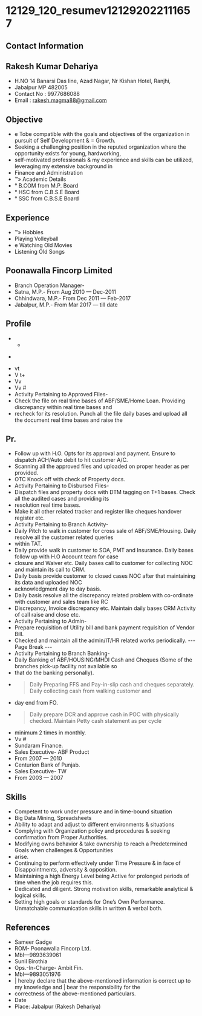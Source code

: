 # 12129_120_resumev121292022111657

## Contact Information



## Rakesh Kumar Dehariya

* H.NO 14 Banarsi Das line, Azad Nagar, Nr Kishan Hotel, Ranjhi,
* Jabalpur MP 482005
* Contact No : 9977686088
* Email : rakesh.magma88@gmail.com


## Objective

* e Tobe compatible with the goals and objectives of the organization in pursuit of Self Development & = Growth.
* Seeking a challenging position in the reputed organization where the opportunity exists for young, hardworking,
* self-motivated professionals & my experience and skills can be utilized, leveraging my extensive background in
* Finance and Administration
* ™» Academic Details
* ° B.COM from M.P. Board
* ° HSC from C.B.S.E Board
* ° SSC from C.B.S.E Board


## Experience

* ™» Hobbies
* Playing Volleyball
* e Watching Old Movies
* Listening Old Songs


## Poonawalla Fincorp Limited

* Branch Operation Manager-
* Satna, M.P.- From Aug 2010 — Dec-2011
* Chhindwara, M.P.- From Dec 2011 — Feb-2017
* Jabalpur, M.P.- From Mar 2017 — till date


## Profile

* +
* >
* vt
* V t+
* Vv
* Vv #
* Activity Pertaining to Approved Files-
* Check the file on real time bases of ABF/SME/Home Loan. Providing discrepancy within real time bases and
* recheck for its resolution. Punch all the file daily bases and upload all the document real time bases and raise the


## Pr.

* Follow up with H.O. Opts for its approval and payment. Ensure to dispatch ACH/Auto debit to hit customer A/C.
* Scanning all the approved files and uploaded on proper header as per provided.
* OTC Knock off with check of Property docs.
* Activity Pertaining to Disbursed Files-
* Dispatch files and property docs with DTM tagging on T+1 bases. Check all the audited cases and providing its
* resolution real time bases.
* Make it all other related tracker and register like cheques handover register etc.
* Activity Pertaining to Branch Activity-
* Daily Pitch to walk in customer for cross sale of ABF/SME/Housing. Daily resolve all the customer related queries
* within TAT.
* Daily provide walk in customer to SOA, PMT and Insurance. Daily bases follow up with H.O Account team for case
* closure and Waiver etc. Daily bases call to customer for collecting NOC and maintain its call to CRM.
* Daily basis provide customer to closed cases NOC after that maintaining its data and uploaded NOC
* acknowledgment day to day basis.
* Daily basis resolve all the discrepancy related problem with co-ordinate with customer and sales team like RC
* Discrepancy, Invoice discrepancy etc. Maintain daily bases CRM Activity of call raise and close etc.
* Activity Pertaining to Admin-
* Prepare requisition of Utility bill and bank payment requisition of Vendor Bill.
* Checked and maintain all the admin/IT/HR related works periodically.
--- Page Break ---
* Activity Pertaining to Branch Banking-
* Daily Banking of ABF/HOUSING/MHDI Cash and Cheques (Some of the branches pick-up facility not available so
* that do the banking personally).
* > Daily Preparing FFS and Pay-in-slip cash and cheques separately. Daily collecting cash from walking customer and
* day end from FO.
* > Daily prepare DCR and approve cash in POC with physically checked. Maintain Petty cash statement as per cycle
* minimum 2 times in monthly.
* Vv #
* Sundaram Finance.
* Sales Executive- ABF Product
* From 2007 — 2010
* Centurion Bank of Punjab.
* Sales Executive- TW
* From 2003 — 2007


## Skills

* Competent to work under pressure and in time-bound situation
* Big Data Mining, Spreadsheets
* Ability to adapt and adjust to different environments & situations
* Complying with Organization policy and procedures & seeking confirmation from Proper Authorities.
* Modifying owns behavior & take ownership to reach a Predetermined Goals when challenges & Opportunities
* arise.
* Continuing to perform effectively under Time Pressure & in face of Disappointments, adversity & opposition.
* Maintaining a high Energy Level being Active for prolonged periods of time when the job requires this.
* Dedicated and diligent. Strong motivation skills, remarkable analytical & logical skills.
* Setting high goals or standards for One’s Own Performance. Unmatchable communication skills in written & verbal both.


## References

* Sameer Gadge
* ROM- Poonawalla Fincorp Ltd.
* MbI—9893639061
* Sunil Birothia
* Ops.-In-Charge- Ambit Fin.
* MbI—9893051976
* | hereby declare that the above-mentioned information is correct up to my knowledge and | bear the responsibility for the
* correctness of the above-mentioned particulars.
* Date
* Place: Jabalpur (Rakesh Dehariya)

